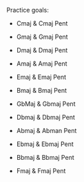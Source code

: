 Practice goals:

* Cmaj & Cmaj Pent
* Gmaj & Gmaj Pent
* Dmaj & Dmaj Pent
* Amaj & Amaj Pent

* Emaj & Emaj Pent
* Bmaj & Bmaj Pent
* GbMaj & Gbmaj Pent
* Dbmaj & Dbmaj Pent

* Abmaj & Abman Pent
* Ebmaj & Ebmaj Pent
* Bbmaj & Bbmaj Pent
* Fmaj & Fmaj Pent